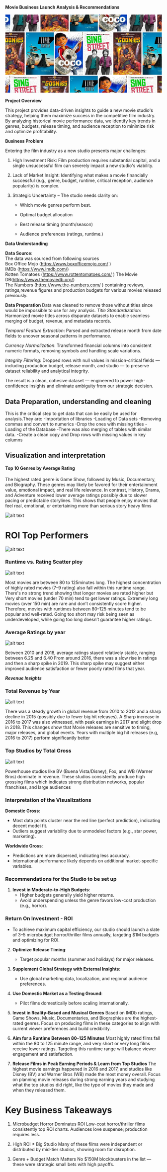  **Movie Business Launch Analysis & Recommendations**

![alt text](image.png)


**Project Overview**

This project provides data-driven insights to guide a new movie studio's strategy, helping them maximize success in the competitive film industry. By analyzing historical movie performance data, we identify key trends in genres, budgets, release timing, and audience reception to minimize risk and optimize profitability.

**Business Problem**

Entering the film industry as a new studio presents major challenges:
 1. High Investment Risk: Film production requires substantial capital, and a single unsuccessful film can severely impact a new studio's viability.
 2. Lack of Market Insight: Identifying what makes a movie financially successful (e.g., genre, budget, runtime, critical reception, audience popularity) is complex.
 3. Strategic Uncertainty – The studio needs clarity on:

    -  Which movie genres perform best.
    - Optimal budget allocation

    - Best release timing (month/season)

    - Audience preferences (ratings, runtime.)

**Data Understanding**

**Data Source**:  
  The data was sourced from following sources  
  Box Office Mojo (https://www.boxofficemojo.com/ )  
IMDb (https://www.imdb.com/)   
Rotten Tomatoes (https://www.rottentomatoes.com/ )  The Movie DB(https://www.themoviedb.org/)  
The Numbers (https://www.the-numbers.com/ ) containing reviews, ratings,revenue figures and production budgets for various movies released previously.

  **Data Preparation**
  Data was cleaned to remove those without titles since would be impossible to use for any analysis.
  *Title Standardization*: Harmonized movie titles across disparate datasets to enable seamless merging of budget, revenue, and metadata records.

*Temporal Feature Extraction*: Parsed and extracted release month from date fields to uncover seasonal patterns in performance.

*Currency Normalization*: Transformed financial columns into consistent numeric formats, removing symbols and handling scale variations.

*Integrity Filtering*: Dropped rows with null values in mission-critical fields — including production budget, release month, and studio — to preserve dataset reliability and analytical integrity.

The result is a clean, cohesive dataset — engineered to power high-confidence insights and eliminate ambiguity from our strategic decision.

## **Data Preparation, understanding and cleaning**
This is the  critical step to get data that can be easily be used for analysis.They are:
     -Importation of libraries
     -Loading of Data sets 
     -Removing commas and convert to numerics
     -Drop the ones with missing titles
     -Loading of the Database
     -There was also merging of tables with similar data.
     -Create a clean copy and Drop rows with missing values in key columns

## **Visualization and interpretation**

#### Top 10 Genres by Average Rating
The highest rated genre is Game Show, followed by Music, Documentary, and Biography. 
These genres may likely be favored for their entertainment value, emotional impact, and real life relevance.
In contrast, History, Drama, and Adventure received lower average ratings possibly due to slower pacing or predictable storylines.
This shows that people enjoy movies that feel real, emotional, or entertaining more than serious story heavy films

![alt text](image-1.png)

# ROI Top Performers

![alt text](image-2.png)

### Runtime vs. Rating Scatter ploy

![alt text](image-3.png)


Most movies are between 80 to 125minutes long. 
The highest concentration of highly rated movies (7–9 rating) also fall within this runtime range.
There's no strong trend showing that longer movies are rated higher but Very short movies (under 70 min) tend to get lower ratings.
Extremely long movies (over 150 min) are rare and don’t consistently score higher.
Therefore, movies with runtimes between 80–125 minutes tend to be popular and well-rated.
Going too short may risk being seen as underdeveloped, while going too long doesn’t guarantee higher ratings.

### Average Ratings by year

![alt text](image-4.png)

Between 2010 and 2018, average ratings stayed relatively stable, ranging between 6.25 and 6.40
From around 2016, there was a slow rise in ratings and then a sharp spike in 2019. This sharp spike may suggest either improved audience satisfaction or fewer poorly rated films that year. 

***Revenue Insights***

### Total Revenue by Year

![alt text](image-5.png)

There was a steady growth in global revenue from 2010 to 2012 and a sharp decline in 2015 (possibly due to fewer big hit releases).
A Sharp increase in 2016 to 2017 was also witnessed, with peak earnings in 2017 and slight drop in 2018.
This changes show that Movie releases are sensitive to timing, major releases, and global events.
Years with multiple big hit releases (e.g, 2016 to 2017) perform significantly better

### Top Studios by Total Gross

![alt text](image-6.png)

Powerhouse studios like BV (Buena Vista/Disney), Fox, and WB (Warner Bros) dominate in revenue. These studios consistently produce high grossing films which indicates strong distribution networks, popular franchises, and large audiences

### Interpretation of the Visualizations

**Domestic Gross**:
- Most data points cluster near the red line (perfect prediction), indicating decent model fit.
- Outliers suggest variability due to unmodeled factors (e.g., star power, marketing).

**Worldwide Gross**:
- Predictions are more dispersed, indicating less accuracy.
- International performance likely depends on additional market-specific variables.

### Recommendations for the Studio to be set up

1. **Invest in Moderate-to-High Budgets**:
   - Higher budgets generally yield higher returns.
   - Avoid underspending unless the genre favors low-cost production (e.g., horror).

### Return On Investment - ROI
- To achieve maximum capital efficiency, our studio should launch a slate of 3–5 microbudget horror/thriller films annually, targeting $1M budgets and optimizing for ROI.

2. **Optimize Release Timing**:
   - Target popular months (summer and holidays) for major releases.


4. **Supplement Global Strategy with External Insights**:
   - Use global marketing data, localization, and regional audience preferences.

5. **Use Domestic Market as a Testing Ground**:
   - Pilot films domestically before scaling internationally.

6. **Invest in Reality-Based and Musical Genres**
Based on IMDb ratings, Game Shows, Music, Documentaries, and Biographies are the highest-rated genres.
Focus on producing films in these categories to align with current viewer preferences and build credibility.

7. **Aim for a Runtime Between 80–125 Minutes**
Most highly rated films fall within the 80 to 125 minute range, and very short or very long films receive lower ratings.
Targeting this runtime range will balance viewer engagement and satisfaction.
8. **Release Films in Peak Earning Periods & Learn from Top Studios**
The highest movie earnings happened in 2016 and 2017, and studios like Disney (BV) and Warner Bros (WB) made the most money overall. 
Focus on planning movie releases during strong earning years and studying what the top studios did right, like the type of movies they made and when they released them.

# Key Business Takeaways

1. Microbudget Horror Dominates ROI
Low-cost horror/thriller films consistently top ROI charts. Audiences love suspense; production requires less.

2. High ROI ≠ Big Studio
Many of these films were independent or distributed by mid-tier studios, showing room for disruption.

3. Genre + Budget Match Matters
No $150M blockbusters in the list — these were strategic small bets with high payoffs.









